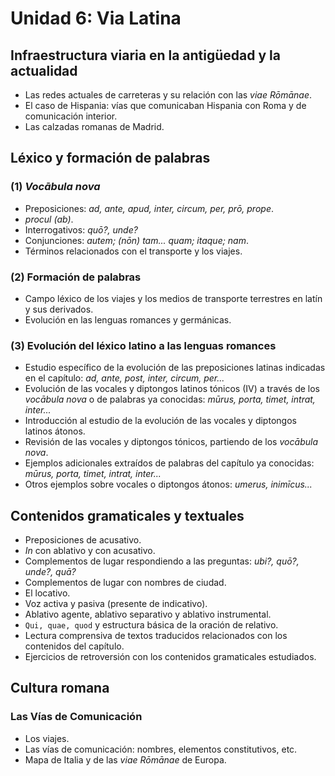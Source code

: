 # Unidad 6: Via Latina

## Infraestructura viaria en la antigüedad y la actualidad  
- Las redes actuales de carreteras y su relación con las *viae Rōmānae*.  
- El caso de Hispania: vías que comunicaban Hispania con Roma y de comunicación interior.  
- Las calzadas romanas de Madrid.  

## Léxico y formación de palabras  
### (1) *Vocābula nova*  
- Preposiciones: *ad, ante, apud, inter, circum, per, prō, prope*.  
- *procul (ab)*.  
- Interrogativos: *quō?, unde?*  
- Conjunciones: *autem; (nōn) tam... quam; itaque; nam*.  
- Términos relacionados con el transporte y los viajes.  

### (2) Formación de palabras  
- Campo léxico de los viajes y los medios de transporte terrestres en latín y sus derivados.  
- Evolución en las lenguas romances y germánicas.  

### (3) Evolución del léxico latino a las lenguas romances  
- Estudio específico de la evolución de las preposiciones latinas indicadas en el capítulo: *ad, ante, post, inter, circum, per...*  
- Evolución de las vocales y diptongos latinos tónicos (IV) a través de los *vocābula nova* o de palabras ya conocidas: *mūrus, porta, timet, intrat, inter...*  
- Introducción al estudio de la evolución de las vocales y diptongos latinos átonos.  
- Revisión de las vocales y diptongos tónicos, partiendo de los *vocābula nova*.  
- Ejemplos adicionales extraídos de palabras del capítulo ya conocidas: *mūrus, porta, timet, intrat, inter...*  
- Otros ejemplos sobre vocales o diptongos átonos: *umerus, inimīcus...*  

## Contenidos gramaticales y textuales  
- Preposiciones de acusativo.  
- *In* con ablativo y con acusativo.  
- Complementos de lugar respondiendo a las preguntas: *ubi?, quō?, unde?, quā?*  
- Complementos de lugar con nombres de ciudad.  
- El locativo.  
- Voz activa y pasiva (presente de indicativo).  
- Ablativo agente, ablativo separativo y ablativo instrumental.    
- `Qui, quae, quod` y estructura básica de la oración de relativo.
- Lectura comprensiva de textos traducidos relacionados con los contenidos del capítulo.  
- Ejercicios de retroversión con los contenidos gramaticales estudiados.  

## Cultura romana  
### Las Vías de Comunicación  
- Los viajes.  
- Las vías de comunicación: nombres, elementos constitutivos, etc.  
- Mapa de Italia y de las *viae Rōmānae* de Europa.  